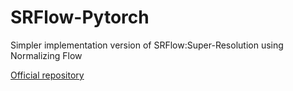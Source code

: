 # SRFlow-Pytorch
Simpler implementation version of SRFlow:Super-Resolution using Normalizing Flow

[Official repository](https://github.com/andreas128/SRFlow)
